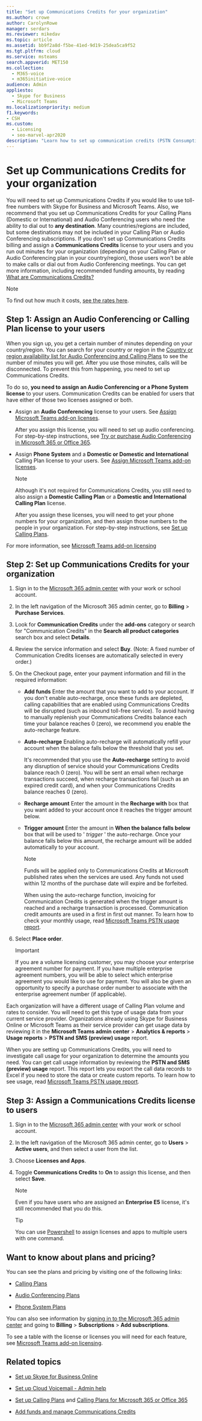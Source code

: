 ```yaml
---
title: "Set up Communications Credits for your organization"
ms.author: crowe
author: CarolynRowe
manager: serdars
ms.reviewer: mikedav
ms.topic: article
ms.assetid: bb9f2a8d-f5be-41ed-9d19-25dea5ca9f52
ms.tgt.pltfrm: cloud
ms.service: msteams
search.appverid: MET150
ms.collection: 
  - M365-voice
  - m365initiative-voice
audience: Admin
appliesto: 
  - Skype for Business
  - Microsoft Teams
ms.localizationpriority: medium
f1.keywords:
- CSH
ms.custom: 
  - Licensing
  - seo-marvel-apr2020
description: "Learn how to set up communication credits (PSTN Consumption) billing licenses for your users and organization. "
---
```


# Set up Communications Credits for your organization

You will need to set up Communications Credits if you would like to use toll-free numbers with Skype for Business and Microsoft Teams. Also, we recommend that you set up Communications Credits for your Calling Plans (Domestic or International) and Audio Conferencing users who need the ability to dial out to **any destination**. Many countries/regions are included, but some destinations may not be included in your Calling Plan or Audio Conferencing subscriptions. If you don't set up Communications Credits billing and assign a **Communications Credits** license to your users and you run out minutes for your organization (depending on your Calling Plan or Audio Conferencing plan in your country/region), those users won't be able to make calls or dial out from Audio Conferencing meetings. You can get more information, including recommended funding amounts, by reading [What are Communications Credits?](what-are-communications-credits.md)
  
> [!NOTE]
> To find out how much it costs, [see the rates here](https://go.microsoft.com/fwlink/p/?LinkId=799523 ). 
  
## Step 1: Assign an Audio Conferencing or Calling Plan license to your users

When you sign up, you get a certain number of minutes depending on your country/region. You can search for your country or region in the [Country or region availability list for Audio Conferencing and Calling Plans](./country-and-region-availability-for-audio-conferencing-and-calling-plans/country-and-region-availability-for-audio-conferencing-and-calling-plans.md#select-your-country-or-region-to-see-whats-available-for-your-organization) to see the number of minutes you will get. After you use those minutes, calls will be disconnected. To prevent this from happening, you need to set up Communications Credits.
  
To do so, **you need to assign an Audio Conferencing or a Phone System license** to your users. Communication Credits can be enabled for users that have either of those two licenses assigned or both.
  
- Assign an **Audio Conferencing** license to your users. See [Assign Microsoft Teams add-on licenses](./teams-add-on-licensing/microsoft-teams-add-on-licensing.md).
    
    After you assign this license, you will need to set up audio conferencing. For step-by-step instructions, see [Try or purchase Audio Conferencing in Microsoft 365 or Office 365](try-or-purchase-audio-conferencing-in-office-365-for-teams.md).
    
- Assign **Phone System** and a **Domestic or Domestic and International** Calling Plan license to your users. See [Assign Microsoft Teams add-on licenses](./teams-add-on-licensing/microsoft-teams-add-on-licensing.md).
    
    > [!NOTE]
    > Although it's not required for Communications Credits, you still need to also assign a **Domestic Calling Plan** or a **Domestic and International Calling Plan** license.
  
    After you assign these licenses, you will need to get your phone numbers for your organization, and then assign those numbers to the people in your organization. For step-by-step instructions, see [Set up Calling Plans](set-up-calling-plans.md).
    
For more information, see [Microsoft Teams add-on licensing](./teams-add-on-licensing/microsoft-teams-add-on-licensing.md)
  
## Step 2: Set up Communications Credits for your organization

1. Sign in to the [Microsoft 365 admin center](https://portal.office.com/Adminportal) with your work or school account.
    
2. In the left navigation of the Microsoft 365 admin center, go to **Billing** > **Purchase Services**.

3. Look for **Communication Credits** under the **add-ons** category or search for "Communication Credits" in the **Search all product categories** search box and select **Details**.
    
4. Review the service information and select **Buy**. (Note: A fixed number of Communication Credits licenses are automatically selected in every order.)

5. On the Checkout page, enter your payment information and fill in the required information:
    
   - **Add funds** Enter the amount that you want to add to your account. If you don't enable auto-recharge, once these funds are depleted, calling capabilities that are enabled using Communications Credits will be disrupted (such as inbound toll-free service). To avoid having to manually replenish your Communications Credits balance each time your balance reaches 0 (zero), we recommend you enable the auto-recharge feature.
    
   - **Auto-recharge** Enabling auto-recharge will automatically refill your account when the balance falls below the threshold that you set.
    
     It's recommended that you use the **Auto-recharge** setting to avoid any disruption of service should your Communications Credits balance reach 0 (zero). You will be sent an email when recharge transactions succeed, when recharge transactions fail (such as an expired credit card), and when your Communications Credits balance reaches 0 (zero).
    
   - **Recharge amount** Enter the amount in the **Recharge with** box that you want added to your account once it reaches the trigger amount below.
    
   - **Trigger amount** Enter the amount in **When the balance falls below** box that will be used to ' *trigger*  ' the auto-recharge. Once your balance falls below this amount, the recharge amount will be added automatically to your account.

      > [!NOTE]
     > Funds will be applied only to Communications Credits at Microsoft published rates when the services are used. Any funds not used within 12 months of the purchase date will expire and be forfeited. 
     > 
     > When using the auto-recharge function, invoicing for Communication Credits is generated when the trigger amount is reached and a recharge transaction is processed. Communication credit amounts are used in a first in first out manner. To learn how to check your monthly usage, read [Microsoft Teams PSTN usage report](/microsoftteams/teams-analytics-and-reports/pstn-usage-report).
    
6. Select **Place order**.
    >[!IMPORTANT]
    >If you are a volume licensing customer, you may choose your enterprise agreement number for payment. If you have multiple enterprise agreement numbers, you will be able to select which enterprise agreement you would like to use for payment. You will also be given an opportunity to specify a purchase order number to associate with the enterprise agreement number (if applicable).
    
Each organization will have a different usage of Calling Plan volume and rates to consider. You will need to get this type of usage data from your current service provider. Organizations already using Skype for Business Online or Microsoft Teams as their service provider can get usage data by reviewing it in the **Microsoft Teams admin center** > **Analytics & reports** > **Usage reports** > **PSTN and SMS (preview) usage** report.
  
When you are setting up Communications Credits, you will need to investigate call usage for your organization to determine the amounts you need. You can get call usage information by reviewing the **PSTN and SMS (preview) usage** report. This report lets you export the call data records to Excel if you need to store the data or create custom reports. To learn how to see usage, read [Microsoft Teams PSTN usage report](/microsoftteams/teams-analytics-and-reports/pstn-usage-report).
  
## Step 3: Assign a Communications Credits license to users

1. Sign in to the [Microsoft 365 admin center](https://portal.office.com/Adminportal) with your work or school account.
    
2. In the left navigation of the Microsoft 365 admin center, go to **Users** > **Active users**, and then select a user from the list.
    
3. Choose **Licenses and Apps**.
    
4. Toggle **Communications Credits** to **On** to assign this license, and then select **Save**.
    
    > [!NOTE]
    > Even if you have users who are assigned an **Enterprise E5** license, it's still recommended that you do this.

    > [!TIP]
    > You can use [Powershell](/powershell/module/skype/?view=skype-ps&preserve-view=true) to assign licenses and apps to multiple users with one command.
  
## Want to know about plans and pricing?

You can see the plans and pricing by visiting one of the following links:
  
- [Calling Plans](https://go.microsoft.com/fwlink/?LinkId=799761 )
    
- [Audio Conferencing Plans](https://go.microsoft.com/fwlink/?LinkId=799762 )
    
- [Phone System Plans](https://go.microsoft.com/fwlink/?LinkId=799763)
    
You can also see information by [signing in to the Microsoft 365 admin center](https://portal.office.com/adminportal/home?add=sub&amp;adminportal=1#/catalog) and going to **Billing** > **Subscriptions** > **Add subscriptions**.
  
To see a table with the license or licenses you will need for each feature, see [Microsoft Teams add-on licensing](./teams-add-on-licensing/microsoft-teams-add-on-licensing.md).
  
## Related topics

- [Set up Skype for Business Online](/SkypeForBusiness/set-up-skype-for-business-online/set-up-skype-for-business-online)
    
- [Set up Cloud Voicemail - Admin help](set-up-phone-system-voicemail.md)
    
- [Set up Calling Plans](set-up-calling-plans.md) and [Calling Plans for Microsoft 365 or Office 365](calling-plans-for-office-365.md)
    
- [Add funds and manage Communications Credits](add-funds-and-manage-communications-credits.md)
    
  
